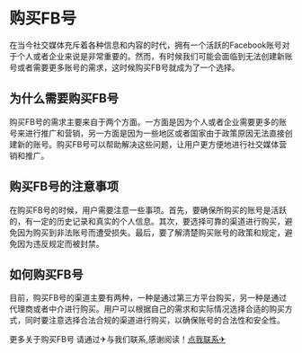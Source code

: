 # 购买FB号

在当今社交媒体充斥着各种信息和内容的时代，拥有一个活跃的Facebook账号对于个人或者企业来说是非常重要的。然而，有时候我们可能会面临到无法创建新账号或者需要更多账号的需求，这时候购买FB号就成为了一个选择。

## 为什么需要购买FB号

购买FB号的需求主要来自于两个方面。一方面是因为个人或者企业需要更多的账号来进行推广和营销，另一方面是因为一些地区或者国家由于政策原因无法直接创建新的账号。购买FB号可以帮助解决这些问题，让用户更方便地进行社交媒体营销和推广。

## 购买FB号的注意事项

在购买FB号的时候，用户需要注意一些事项。首先，要确保所购买的账号是活跃的，有一定的历史记录和真实的个人信息。其次，要选择可靠的渠道进行购买，避免因为购买到非法账号而遭受损失。最后，要了解清楚购买账号的政策和规定，避免因为违反规定而被封禁。

## 如何购买FB号

目前，购买FB号的渠道主要有两种，一种是通过第三方平台购买，另一种是通过代理商或者中介进行购买。用户可以根据自己的需求和实际情况选择合适的购买方式，同时要注意选择合法合规的渠道进行购买，以确保账号的合法性和安全性。

更多关于购买FB号 请通过✈与我们联系,感谢阅读！[点我联系✈](https://www.k02.cc)